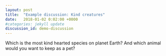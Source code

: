 ```yaml
---
layout: post
title:  "Example discussion: Kind creatures"
date:   2018-01-02 0:02:00 +0000
#categories: jekyll update
discussion_id: demo-discussion
---
```


Which is the most kind hearted species on planet Earth? And which animal would you want to keep as a pet?

